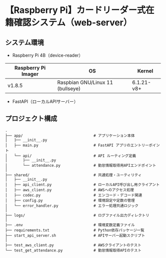 # 【Raspberry Pi】カードリーダー式在籍確認システム（web-server）

## システム環境

- Raspberry Pi 4B（device-reader）

| Raspberry Pi Imager | OS                               | Kernel     |
----                  |----                              |----
| v1.8.5              | Raspbian GNU/Linux 11 (bullseye) | 6.1.21-v8+ |

- FastAPI（ローカルAPIサーバー）

## プロジェクト構成

```
.
├── app/                                # アプリケーション本体
│   ├── __init__.py
│   ├── main.py                         # FastAPI アプリのエントリーポイント
│   └── api/                            # API ルーティング定義
│       ├── __init__.py
│       └── attendance.py               # 勤怠情報取得用APIエンドポイント
│
├── shared/                             # 共通処理・ユーティリティ
│   ├── __init__.py
│   ├── api_client.py                   # ローカルAPI呼び出し用クライアント
│   ├── aws_client.py                   # AWSへのアクセス処理
│   ├── codec.py                        # エンコード・デコード関連
│   ├── config.py                       # 環境設定や定数の管理
│   └── error_handler.py                # エラー処理共通ロジック
│
├── logs/                               # ログファイル出力ディレクトリ
│
├── .env                                # 環境変数定義ファイル
├── requirements.txt                    # Python依存パッケージ一覧
├── start_api_server.sh                 # APIサーバー起動スクリプト
│
├── test_aws_client.py                  # AWSクライアントのテスト
└── test_get_attendance.py              # 勤怠情報取得APIのテスト
```